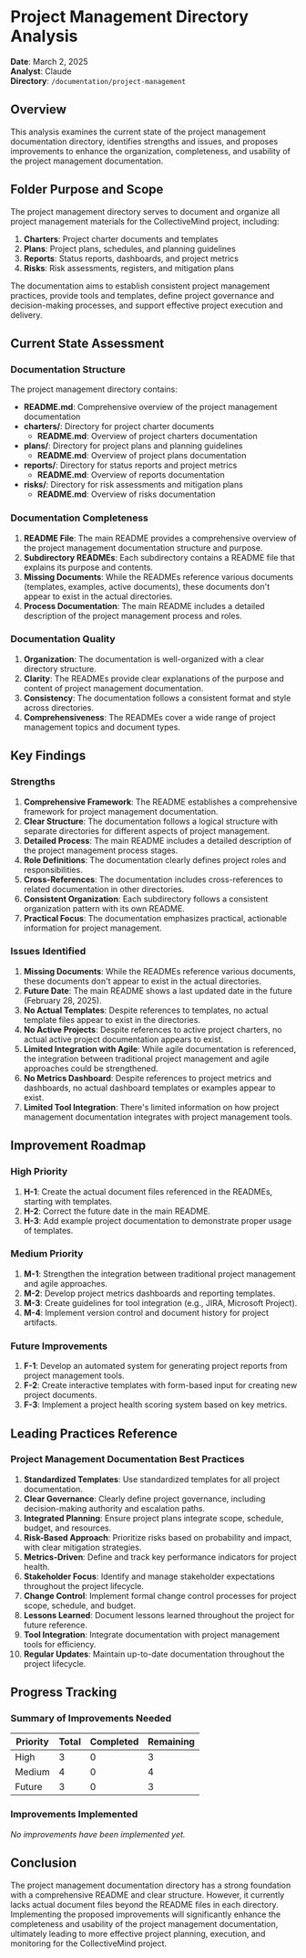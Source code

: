 # Project Management Directory Analysis

**Date**: March 2, 2025  
**Analyst**: Claude  
**Directory**: `/documentation/project-management`

## Overview

This analysis examines the current state of the project management documentation directory, identifies strengths and issues, and proposes improvements to enhance the organization, completeness, and usability of the project management documentation.

## Folder Purpose and Scope

The project management directory serves to document and organize all project management materials for the CollectiveMind project, including:

1. **Charters**: Project charter documents and templates
2. **Plans**: Project plans, schedules, and planning guidelines
3. **Reports**: Status reports, dashboards, and project metrics
4. **Risks**: Risk assessments, registers, and mitigation plans

The documentation aims to establish consistent project management practices, provide tools and templates, define project governance and decision-making processes, and support effective project execution and delivery.

## Current State Assessment

### Documentation Structure

The project management directory contains:
- **README.md**: Comprehensive overview of the project management documentation
- **charters/**: Directory for project charter documents
  - **README.md**: Overview of project charters documentation
- **plans/**: Directory for project plans and planning guidelines
  - **README.md**: Overview of project plans documentation
- **reports/**: Directory for status reports and project metrics
  - **README.md**: Overview of reports documentation
- **risks/**: Directory for risk assessments and mitigation plans
  - **README.md**: Overview of risks documentation

### Documentation Completeness

1. **README File**: The main README provides a comprehensive overview of the project management documentation structure and purpose.
2. **Subdirectory READMEs**: Each subdirectory contains a README file that explains its purpose and contents.
3. **Missing Documents**: While the READMEs reference various documents (templates, examples, active documents), these documents don't appear to exist in the actual directories.
4. **Process Documentation**: The main README includes a detailed description of the project management process and roles.

### Documentation Quality

1. **Organization**: The documentation is well-organized with a clear directory structure.
2. **Clarity**: The READMEs provide clear explanations of the purpose and content of project management documentation.
3. **Consistency**: The documentation follows a consistent format and style across directories.
4. **Comprehensiveness**: The READMEs cover a wide range of project management topics and document types.

## Key Findings

### Strengths

1. **Comprehensive Framework**: The README establishes a comprehensive framework for project management documentation.
2. **Clear Structure**: The documentation follows a logical structure with separate directories for different aspects of project management.
3. **Detailed Process**: The main README includes a detailed description of the project management process stages.
4. **Role Definitions**: The documentation clearly defines project roles and responsibilities.
5. **Cross-References**: The documentation includes cross-references to related documentation in other directories.
6. **Consistent Organization**: Each subdirectory follows a consistent organization pattern with its own README.
7. **Practical Focus**: The documentation emphasizes practical, actionable information for project management.

### Issues Identified

1. **Missing Documents**: While the READMEs reference various documents, these documents don't appear to exist in the actual directories.
2. **Future Date**: The main README shows a last updated date in the future (February 28, 2025).
3. **No Actual Templates**: Despite references to templates, no actual template files appear to exist in the directories.
4. **No Active Projects**: Despite references to active project charters, no actual active project documentation appears to exist.
5. **Limited Integration with Agile**: While agile documentation is referenced, the integration between traditional project management and agile approaches could be strengthened.
6. **No Metrics Dashboard**: Despite references to project metrics and dashboards, no actual dashboard templates or examples appear to exist.
7. **Limited Tool Integration**: There's limited information on how project management documentation integrates with project management tools.

## Improvement Roadmap

### High Priority

1. **H-1**: Create the actual document files referenced in the READMEs, starting with templates.
2. **H-2**: Correct the future date in the main README.
3. **H-3**: Add example project documentation to demonstrate proper usage of templates.

### Medium Priority

1. **M-1**: Strengthen the integration between traditional project management and agile approaches.
2. **M-2**: Develop project metrics dashboards and reporting templates.
3. **M-3**: Create guidelines for tool integration (e.g., JIRA, Microsoft Project).
4. **M-4**: Implement version control and document history for project artifacts.

### Future Improvements

1. **F-1**: Develop an automated system for generating project reports from project management tools.
2. **F-2**: Create interactive templates with form-based input for creating new project documents.
3. **F-3**: Implement a project health scoring system based on key metrics.

## Leading Practices Reference

### Project Management Documentation Best Practices

1. **Standardized Templates**: Use standardized templates for all project documentation.
2. **Clear Governance**: Clearly define project governance, including decision-making authority and escalation paths.
3. **Integrated Planning**: Ensure project plans integrate scope, schedule, budget, and resources.
4. **Risk-Based Approach**: Prioritize risks based on probability and impact, with clear mitigation strategies.
5. **Metrics-Driven**: Define and track key performance indicators for project health.
6. **Stakeholder Focus**: Identify and manage stakeholder expectations throughout the project lifecycle.
7. **Change Control**: Implement formal change control processes for project scope, schedule, and budget.
8. **Lessons Learned**: Document lessons learned throughout the project for future reference.
9. **Tool Integration**: Integrate documentation with project management tools for efficiency.
10. **Regular Updates**: Maintain up-to-date documentation throughout the project lifecycle.

## Progress Tracking

### Summary of Improvements Needed

| Priority | Total | Completed | Remaining |
|----------|-------|-----------|-----------|
| High     | 3     | 0         | 3         |
| Medium   | 4     | 0         | 4         |
| Future   | 3     | 0         | 3         |

### Improvements Implemented

*No improvements have been implemented yet.*

## Conclusion

The project management documentation directory has a strong foundation with a comprehensive README and clear structure. However, it currently lacks actual document files beyond the README files in each directory. Implementing the proposed improvements will significantly enhance the completeness and usability of the project management documentation, ultimately leading to more effective project planning, execution, and monitoring for the CollectiveMind project. 